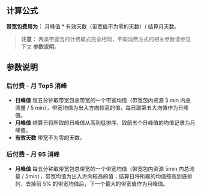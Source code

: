 ## 计算公式
**带宽包费用为：** 月峰值 \* 有效天数（带宽值不为零的天数）/ 结算月天数。
>**注意：**
>两类带宽包的计费模式完全相同，不同消费方式的相关参数请参见下文 **参数说明**。

## 参数说明
### 后付费 - 月 Top5 消峰
- **日峰值**
每五分钟取带宽包总带宽的一个带宽均值（带宽包内资源 5 min 内总流量 / 5 min），带宽均值为出入方向较高的值，每日取第五大均值作为日峰值。
- **月峰值**
结算日将所取的日峰值从高到低排序，取前五个日峰值的均值记录为月峰值。
- **有效天数**
带宽不为零的天数。

### 后付费 - 月 95 消峰
- **月峰值**
每五分钟取带宽包总带宽的一个带宽均值（带宽包内资源 5min 内总流量 / 5min），带宽均值为出入方向较高的值；结算日将所取的均值按高到底排列，去掉前 5% 的带宽均值后，下一个最大的带宽值作为月峰值。
